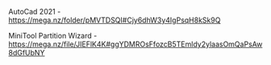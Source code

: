 AutoCad 2021 - https://mega.nz/folder/pMVTDSQI#Cjy6dhW3y4IgPsqH8kSk9Q

MiniTool Partition Wizard - https://mega.nz/file/JIEFlK4K#ggYDMROsFfozcB5TEmldy2ylaasOmQaPsAw8dGfUbNY
